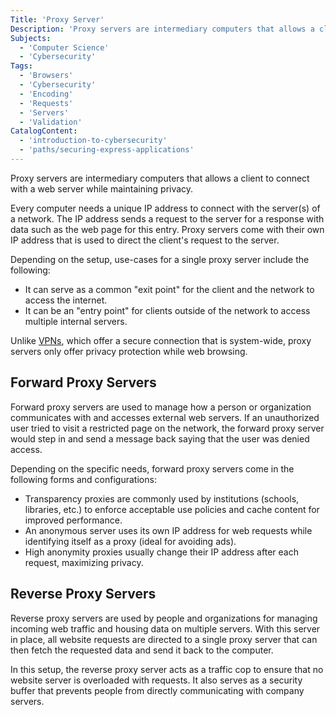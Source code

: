```yaml
---
Title: 'Proxy Server'
Description: 'Proxy servers are intermediary computers that allows a client to connect with a web server while maintaining privacy.'
Subjects:
  - 'Computer Science'
  - 'Cybersecurity'
Tags:
  - 'Browsers'
  - 'Cybersecurity'
  - 'Encoding'
  - 'Requests'
  - 'Servers'
  - 'Validation'
CatalogContent:
  - 'introduction-to-cybersecurity'
  - 'paths/securing-express-applications'
---
```


<link rel="canonical" href="https://www.codecademy.com/resources/blog/what-is-a-proxy-server/" />

Proxy servers are intermediary computers that allows a client to connect with a web server while maintaining privacy.

Every computer needs a unique IP address to connect with the server(s) of a network. The IP address sends a request to the server for a response with data such as the web page for this entry. Proxy servers come with their own IP address that is used to direct the client's request to the server.

Depending on the setup, use-cases for a single proxy server include the following:

- It can serve as a common "exit point" for the client and the network to access the internet.
- It can be an "entry point" for clients outside of the network to access multiple internal servers.

Unlike [VPNs](https://www.codecademy.com/resources/blog/what-is-a-vpn/), which offer a secure connection that is system-wide, proxy servers only offer privacy protection while web browsing.

## Forward Proxy Servers

Forward proxy servers are used to manage how a person or organization communicates with and accesses external web servers. If an unauthorized user tried to visit a restricted page on the network, the forward proxy server would step in and send a message back saying that the user was denied access.

Depending on the specific needs, forward proxy servers come in the following forms and configurations:

- Transparency proxies are commonly used by institutions (schools, libraries, etc.) to enforce acceptable use policies and cache content for improved performance.
- An anonymous server uses its own IP address for web requests while identifying itself as a proxy (ideal for avoiding ads).
- High anonymity proxies usually change their IP address after each request, maximizing privacy.

## Reverse Proxy Servers

Reverse proxy servers are used by people and organizations for managing incoming web traffic and housing data on multiple servers. With this server in place, all website requests are directed to a single proxy server that can then fetch the requested data and send it back to the computer.

In this setup, the reverse proxy server acts as a traffic cop to ensure that no website server is overloaded with requests. It also serves as a security buffer that prevents people from directly communicating with company servers.
